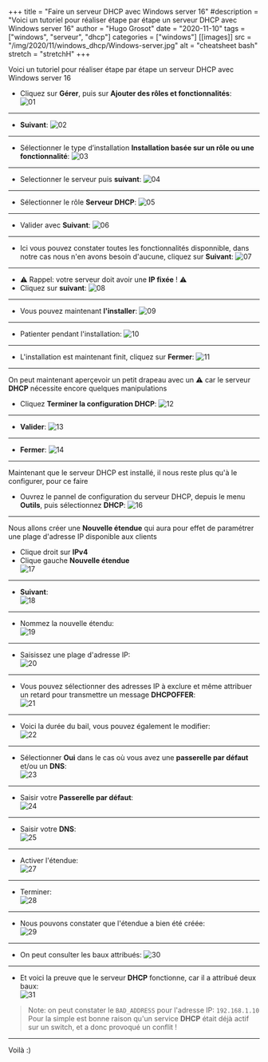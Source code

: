 +++
title = "Faire un serveur DHCP avec Windows server 16"
#description = "Voici un tutoriel pour réaliser étape par étape un serveur DHCP avec Windows server 16"
author = "Hugo Grosot"
date = "2020-11-10"
tags = ["windows", "serveur", "dhcp"]
categories = ["windows"]
[[images]]
  src = "/img/2020/11/windows_dhcp/Windows-server.jpg"
  alt = "cheatsheet bash"
  stretch = "stretchH"
+++

Voici un tutoriel pour réaliser étape par étape un serveur DHCP avec Windows server 16

- Cliquez sur **Gérer**, puis sur **Ajouter des rôles et fonctionnalités**:  
![01](/img/2020/11/windows_dhcp/01.PNG)

---  

- **Suivant**:
![02](/img/2020/11/windows_dhcp/02.PNG)

---

- Sélectionner le type d’installation **Installation basée sur un rôle ou une fonctionnalité**:
![03](/img/2020/11/windows_dhcp/03.PNG)

---

- Selectionner le serveur puis **suivant**:
![04](/img/2020/11/windows_dhcp/04.PNG)

---

- Sélectionner le rôle **Serveur DHCP**:
![05](/img/2020/11/windows_dhcp/05.PNG)

---

- Valider avec **Suivant**:
![06](/img/2020/11/windows_dhcp/06.PNG)

---

- Ici vous pouvez constater toutes les fonctionnalités disponnible, dans notre cas nous n'en avons besoin d'aucune, cliquez sur **Suivant**:
![07](/img/2020/11/windows_dhcp/07.PNG)

---

- :warning: Rappel: votre serveur doit avoir une **IP fixée** ! :warning:  
- Cliquez sur **suivant**: 
![08](/img/2020/11/windows_dhcp/08.PNG)

---

- Vous pouvez maintenant **l'installer**:
![09](/img/2020/11/windows_dhcp/09.PNG)

---

- Patienter pendant l'installation:
![10](/img/2020/11/windows_dhcp/10.PNG)

---

- L'installation est maintenant finit, cliquez sur **Fermer**:
![11](/img/2020/11/windows_dhcp/11.PNG)

---

On peut maintenant aperçevoir un petit drapeau avec un :warning: car le serveur **DHCP** nécessite encore quelques manipulations
- Cliquez **Terminer la configuration DHCP**:
![12](/img/2020/11/windows_dhcp/12.PNG)

---

- **Valider**:
![13](/img/2020/11/windows_dhcp/13.PNG)

---

- **Fermer**:
![14](/img/2020/11/windows_dhcp/14.PNG)

---

Maintenant que le serveur DHCP est installé, il nous reste plus qu'à le configurer, pour ce faire
- Ouvrez le pannel de configuration du serveur DHCP, depuis le menu **Outils**, puis sélectionnez **DHCP**:
![16](/img/2020/11/windows_dhcp/16.PNG)

---

Nous allons créer une **Nouvelle étendue** qui aura pour effet de paramétrer une plage d'adresse IP disponible aux clients 
- Clique droit sur **IPv4**
- Clique gauche **Nouvelle étendue**  
![17](/img/2020/11/windows_dhcp/17.PNG)

---

- **Suivant**:  
![18](/img/2020/11/windows_dhcp/18.PNG)

---

- Nommez la nouvelle étendu:  
![19](/img/2020/11/windows_dhcp/19.PNG)

---

- Saisissez une plage d'adresse IP:  
![20](/img/2020/11/windows_dhcp/20.PNG)

---

- Vous pouvez sélectionner des adresses IP à exclure et même attribuer un retard pour transmettre un message **DHCPOFFER**:  
![21](/img/2020/11/windows_dhcp/21.PNG)

---

- Voici la durée du bail, vous pouvez également le modifier:  
![22](/img/2020/11/windows_dhcp/22.PNG)

---

- Sélectionner **Oui** dans le cas où vous avez une **passerelle par défaut** et/ou un **DNS**:  
![23](/img/2020/11/windows_dhcp/23.PNG)

---

- Saisir votre **Passerelle par défaut**:  
![24](/img/2020/11/windows_dhcp/24.PNG)

---

- Saisir votre **DNS**:  
![25](/img/2020/11/windows_dhcp/25.PNG)

---

- Activer l'étendue:  
![27](/img/2020/11/windows_dhcp/27.PNG)

---

- Terminer:  
![28](/img/2020/11/windows_dhcp/28.PNG)

---

- Nous pouvons constater que l'étendue a bien été créée:  
![29](/img/2020/11/windows_dhcp/29.PNG)

---

- On peut consulter les baux attribués:
![30](/img/2020/11/windows_dhcp/30.PNG)

---

- Et voici la preuve que le serveur **DHCP** fonctionne, car il a attribué deux baux:  
![31](/img/2020/11/windows_dhcp/31.PNG)

> Note: on peut constater le `BAD_ADDRESS` pour l'adresse IP: `192.168.1.10`
> Pour la simple est bonne raison qu'un service **DHCP** était déjà actif sur un switch, et a donc provoqué un conflit !

---

Voilà :) 